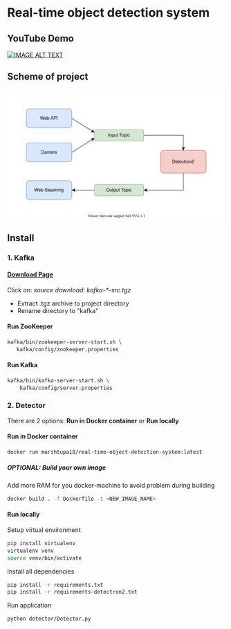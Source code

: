 # Real-time object detection system

## YouTube Demo
[![IMAGE ALT TEXT](http://img.youtube.com/vi/Lb9YkpU3d9k/0.jpg)](https://youtu.be/Lb9YkpU3d9k "Demo")

## Scheme of project

![image](resources/scheme.svg)

## Install

### 1. Kafka

#### [Download Page](https://kafka.apache.org/downloads)  
Click on: *source download: kafka-\*-src.tgz*

- Extract .tgz archive to project directory
- Rename directory to "kafka"

#### Run ZooKeeper
```bash
kafka/bin/zookeeper-server-start.sh \
   kafka/config/zookeeper.properties
```

#### Run Kafka
```bash
kafka/bin/kafka-server-start.sh \
    kafka/config/server.properties
```

### 2. Detector

There are 2 options: **Run in Docker container** or **Run locally**

#### Run in Docker container

```bash
docker run marshtupa18/real-time-object-detection-system:latest
```

##### OPTIONAL: Build your own image

Add more RAM for you docker-machine to avoid problem during building

```bash
docker build . -f Dockerfile -t <NEW_IMAGE_NAME>
```

#### Run locally

Setup virtual environment
```bash
pip install virtualenv
virtualenv venv
source venv/bin/activate
```

Install all dependencies
```bash
pip install -r requirements.txt
pip install -r requirements-detectron2.txt
```
Run application
```bash
python detector/Detector.py 
```

